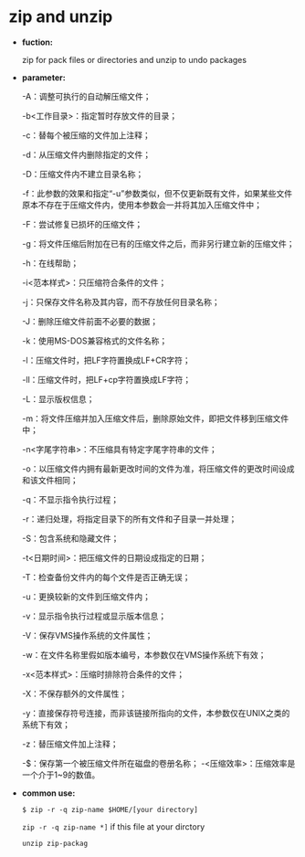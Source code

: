 # zip and unzip

- **fuction:**

    zip for pack files or directories and unzip to undo packages

- **parameter:**

    -A：调整可执行的自动解压缩文件；
    
    -b<工作目录>：指定暂时存放文件的目录；
    
    -c：替每个被压缩的文件加上注释；
    
    -d：从压缩文件内删除指定的文件；
    
    -D：压缩文件内不建立目录名称；
    
    -f：此参数的效果和指定“-u”参数类似，但不仅更新既有文件，如果某些文件原本不存在于压缩文件内，使用本参数会一并将其加入压缩文件中；
    
    -F：尝试修复已损坏的压缩文件；
    
    -g：将文件压缩后附加在已有的压缩文件之后，而非另行建立新的压缩文件；
    
    -h：在线帮助；
    
    -i<范本样式>：只压缩符合条件的文件；
    
    -j：只保存文件名称及其内容，而不存放任何目录名称；
    
    -J：删除压缩文件前面不必要的数据；
    
    -k：使用MS-DOS兼容格式的文件名称；
    
    -l：压缩文件时，把LF字符置换成LF+CR字符；
    
    -ll：压缩文件时，把LF+cp字符置换成LF字符；
    
    -L：显示版权信息；
    
    -m：将文件压缩并加入压缩文件后，删除原始文件，即把文件移到压缩文件中；
    
    -n<字尾字符串>：不压缩具有特定字尾字符串的文件；
    
    -o：以压缩文件内拥有最新更改时间的文件为准，将压缩文件的更改时间设成和该文件相同；
    
    -q：不显示指令执行过程；
    
    -r：递归处理，将指定目录下的所有文件和子目录一并处理；
    
    -S：包含系统和隐藏文件；
    
    -t<日期时间>：把压缩文件的日期设成指定的日期；
    
    -T：检查备份文件内的每个文件是否正确无误；
    
    -u：更换较新的文件到压缩文件内；
    
    -v：显示指令执行过程或显示版本信息；
    
    -V：保存VMS操作系统的文件属性；
    
    -w：在文件名称里假如版本编号，本参数仅在VMS操作系统下有效；
    
    -x<范本样式>：压缩时排除符合条件的文件；
    
    -X：不保存额外的文件属性；
    
    -y：直接保存符号连接，而非该链接所指向的文件，本参数仅在UNIX之类的系统下有效；
    
    -z：替压缩文件加上注释；
    
    -$：保存第一个被压缩文件所在磁盘的卷册名称；
    -<压缩效率>：压缩效率是一个介于1~9的数值。

- **common use:** 

    `$ zip -r -q zip-name $HOME/[your directory]` 

    `zip -r -q zip-name *]` if this file at your dirctory

    `unzip zip-packag`


